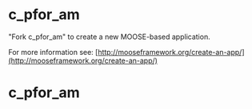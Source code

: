 c_pfor_am
=====

"Fork c_pfor_am" to create a new MOOSE-based application.

For more information see: [http://mooseframework.org/create-an-app/](http://mooseframework.org/create-an-app/)
# c_pfor_am
